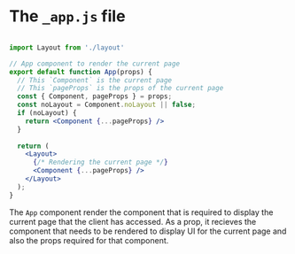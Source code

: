 # The `_app.js` file
```jsx

import Layout from './layout'

// App component to render the current page
export default function App(props) {
  // This `Component` is the current page
  // This `pageProps` is the props of the current page
  const { Component, pageProps } = props;
  const noLayout = Component.noLayout || false;
  if (noLayout) { 
    return <Component {...pageProps} />
  }
  
  return (
    <Layout>
      {/* Rendering the current page */}
      <Component {...pageProps} />
    </Layout>
  );
}
```

The `App` component render the component that is required to display the current page that the client has accessed.
As a prop, it recieves the component that needs to be rendered to display UI for the current page and also the props required for that component.
